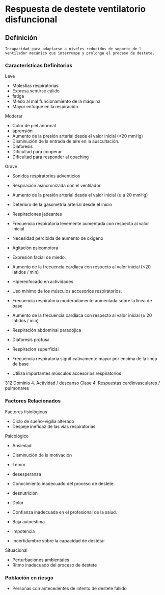 # Respuesta de destete ventilatorio disfuncional
## Definición
	Incapacidad para adaptarse a niveles reducidos de soporte de l ventilador mecánico que interrumpe y prolonga el proceso de destete.

### Caracteristicas Definitorias
Leve   
- Molestias respiratorias   
- Expresa sentirse cálido   
- fatiga   
- Miedo al mal funcionamiento de la 
máquina   
- Mayor enfoque en la respiración.  
 
Moderar   
- Color de piel anormal   
- aprensión   
- Aumento de la presión arterial 
desde el valor inicial (<20 
mmHg)   
- Disminución de la 
entrada de aire en la 
auscultación.   
- Diaforesis   
- Dificultad para cooperar   
- Dificultad para responder al 
coaching  
 
Grave   
- Sonidos respiratorios adventicios   
- Respiración asincronizada con el 
ventilador.   
- Aumento de la presión arterial 
desde el valor inicial (≥ a 20 
mmHg)   
- Deterioro de la gasometría 
arterial desde el inicio   
- Respiraciones jadeantes   
- Frecuencia respiratoria 
levemente aumentada con 
respecto al valor inicial   
- Necesidad percibida de 
aumento de oxígeno   
- Agitación psicomotora  
 
 
 
- Expresión facial de miedo.   
- Aumento de la frecuencia cardíaca 
con respecto al valor inicial (<20 
latidos / min)   
- Hiperenfocado en actividades   
- Uso mínimo de los músculos 
accesorios respiratorios.   
- Frecuencia respiratoria 
moderadamente aumentada 
sobre la línea de base  
 
 
 
 
- Aumento de la frecuencia cardíaca 
con respecto al valor inicial (≥ 20 
latidos / min)   
- Respiración abdominal paradójica   
- Diaforesis profusa   
- Respiracion superficial   
- Frecuencia respiratoria 
significativamente mayor por 
encima de la línea de base   
- Utiliza importantes músculos 
accesorios respiratorios  
 
 
 
 
 
312 
Dominio 4. Actividad / descanso  Clase 4. Respuestas cardiovasculares / pulmonares

### Factores Relacionados
Factores fisiológicos   
- Ciclo de sueño-vigilia alterado   
- Despeje ineficaz de las vías 
respiratorias  
 
Psicológico   
- Ansiedad   
- Disminución de la motivación   
- Temor   
- desesperanza   
- Conocimiento inadecuado del 
proceso de destete.   
 
 
 
 
 
 
- desnutrición   
- Dolor  
 
 
- Confianza inadecuada en el 
profesional de la salud.   
- Baja autoestima   
- impotencia   
- Incertidumbre sobre la capacidad de destetar   
 
 
Situacional   
- Perturbaciones ambientales   
- Ritmo inadecuado del proceso 
de destete

### Población en riesgo
- Personas con antecedentes de 
intento de destete fallido

